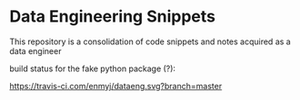 # Data Engineering Snippets

This repository is a consolidation of code snippets and notes acquired as a data engineer

build status for the fake python package (?): 

https://travis-ci.com/enmyj/dataeng.svg?branch=master